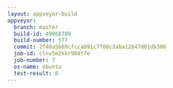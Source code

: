 ```yaml
---
layout: appveyor-build
appveyor:
  branch: master
  build-id: 49868789
  build-number: 577
  commit: 2f48a5b69cfcca891c7f00c3aba12647d01db300
  job-id: clnv5m2kkr904t7e
  job-number: 7
  os-name: Ubuntu
  test-result: 0
---
```

